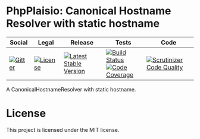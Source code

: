 # PhpPlaisio: Canonical Hostname Resolver with static hostname

<table>
<thead>
<tr>
<th>Social</th>
<th>Legal</th>
<th>Release</th>
<th>Tests</th>
<th>Code</th>
</tr>
</thead>
<tbody>
<tr>
<td>
<a href="https://gitter.im/PhpPlaisio/PhpPlaisio"><img src="https://badges.gitter.im/PhpPlaisio/PhpPlaisio.svg" alt="Gitter"/></a>
</td>
<td>
<a href="https://packagist.org/packages/plaisio/canonical-hostname-resolver-static"><img src="https://poser.pugx.org/plaisio/canonical-hostname-resolver-static/license" alt="License"/></a>
</td>
<td>
<a href="https://packagist.org/packages/plaisio/canonical-hostname-resolver-static"><img src="https://poser.pugx.org/plaisio/canonical-hostname-resolver-static/v/stable" alt="Latest Stable Version"/></a>
</td>
<td>
<a href="https://travis-ci.org/PhpPlaisio/canonical-hostname-resolver-static"><img src="https://travis-ci.org/PhpPlaisio/canonical-hostname-resolver-static.svg?branch=master" alt="Build Status"/></a><br/>
<a href="https://scrutinizer-ci.com/g/PhpPlaisio/canonical-hostname-resolver-static/?branch=master"><img src="https://scrutinizer-ci.com/g/PhpPlaisio/canonical-hostname-resolver-static/badges/coverage.png?b=master" alt="Code Coverage"/></a>
</td>
<td>
<a href="https://scrutinizer-ci.com/g/PhpPlaisio/canonical-hostname-resolver-static/?branch=master"><img src="https://scrutinizer-ci.com/g/PhpPlaisio/canonical-hostname-resolver-static/badges/quality-score.png?b=master" alt="Scrutinizer Code Quality"/></a>
</td>
</tr>
</tbody>
</table>

A CanonicalHostnameResolver with static hostname.

#  License

This project is licensed under the MIT license.
